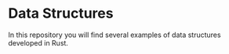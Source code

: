 # Data Structures
In this repository you will find several examples of data structures developed in Rust.
